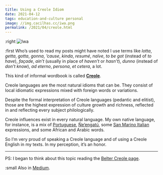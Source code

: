 ```yaml
---
title: Using a Creole Idiom
date: 2021-04-12
tags: education-and-culture personal
image: //img.cacilhas.cc/iwa.png
permalink: /2021/04/creole.html
---
```

[image]: {{{image}}}
[belter]: https://expanse.fandom.com/wiki/Belter_Creole
[creole-lang]: https://en.wikipedia.org/wiki/Creole_language
[Medium]: https://cacilhas.medium.com/using-a-creole-idiom-28ef23281668
[Ñe’engatú]: https://www.omniglot.com/writing/nheengatu.htm
[Portuguese]: https://theculturetrip.com/europe/portugal/articles/11-fascinating-facts-about-the-portuguese-language/
[San Marino Italian]: https://www.britannica.com/place/San-Marino-republic-Europe

:right ![Iwa][image]

:first Who’s used to read my posts might have noted I use terms like *lotta*,
*getta*, *gotta*, *gonna*, *’cause*, *kinda*, *resumé*, *naïve*, *to be got*
(instead of *to have*), *façade*, *ain’t* (usually in place of *haven’t* or
*hasn’t*), *dunno* (instead of *don’t know*), *ad eterno*, *persona*,
*et cetera*, a lot.

This kind of informal wordbook is called [**Creole**][creole-lang].

Creole languages are the most natural idioms that can be. They consist of
local idiomatic expressions mixed with foreign words or variations.

Despite the formal interpretation of Creole languages (pedantic and elitist),
those are the highest expression of culture growth and richness, reflected in
and reflecting every subject philologically.

Creole influences exist in every natural language. My own native language,
for instance, is a mix of [Portuguese][], [Ñe’engatú][], some
[San Marino Italian][] expressions, and some African and Arabic words.

So I’m very proud of speaking a Creole language and of using a Creole English
in my texts. In my perception, it’s an honor.

-----

PS: I began to think about this topic reading the [Belter Creole page][belter].

:small Also in [Medium][].
